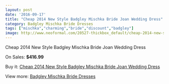 ```yaml
---
layout: post
date: '2016-09-17'
title: "Cheap 2014 New Style Badgley Mischka Bride Joan Wedding Dress"
category: Badgley Mischka Bride Dresses
tags: ["mischka","charming","bride","discount","badgley"]
image: http://www.neoformal.com/20527-thickbox_default/cheap-2014-new-style-badgley-mischka-bride-joan-wedding-dress.jpg
---
```

Cheap 2014 New Style Badgley Mischka Bride Joan Wedding Dress

On Sales: **$416.99**
<a href="https://www.neoformal.com/en/badgley-mischka-bride-dresses-2014/6559-cheap-2014-new-style-badgley-mischka-bride-joan-wedding-dress.html"><amp-img layout="responsive" width="600" height="600" src="//www.neoformal.com/20527-thickbox_default/cheap-2014-new-style-badgley-mischka-bride-joan-wedding-dress.jpg" alt="Cheap 2014 New Style Badgley Mischka Bride Joan Wedding Dress 0" /></a>
<a href="https://www.neoformal.com/en/badgley-mischka-bride-dresses-2014/6559-cheap-2014-new-style-badgley-mischka-bride-joan-wedding-dress.html"><amp-img layout="responsive" width="600" height="600" src="//www.neoformal.com/20528-thickbox_default/cheap-2014-new-style-badgley-mischka-bride-joan-wedding-dress.jpg" alt="Cheap 2014 New Style Badgley Mischka Bride Joan Wedding Dress 1" /></a>
<a href="https://www.neoformal.com/en/badgley-mischka-bride-dresses-2014/6559-cheap-2014-new-style-badgley-mischka-bride-joan-wedding-dress.html"><amp-img layout="responsive" width="600" height="600" src="//www.neoformal.com/20529-thickbox_default/cheap-2014-new-style-badgley-mischka-bride-joan-wedding-dress.jpg" alt="Cheap 2014 New Style Badgley Mischka Bride Joan Wedding Dress 2" /></a>
<a href="https://www.neoformal.com/en/badgley-mischka-bride-dresses-2014/6559-cheap-2014-new-style-badgley-mischka-bride-joan-wedding-dress.html"><amp-img layout="responsive" width="600" height="600" src="//www.neoformal.com/20530-thickbox_default/cheap-2014-new-style-badgley-mischka-bride-joan-wedding-dress.jpg" alt="Cheap 2014 New Style Badgley Mischka Bride Joan Wedding Dress 3" /></a>
<a href="https://www.neoformal.com/en/badgley-mischka-bride-dresses-2014/6559-cheap-2014-new-style-badgley-mischka-bride-joan-wedding-dress.html"><amp-img layout="responsive" width="600" height="600" src="//www.neoformal.com/20531-thickbox_default/cheap-2014-new-style-badgley-mischka-bride-joan-wedding-dress.jpg" alt="Cheap 2014 New Style Badgley Mischka Bride Joan Wedding Dress 4" /></a>

Buy it: [Cheap 2014 New Style Badgley Mischka Bride Joan Wedding Dress](https://www.neoformal.com/en/badgley-mischka-bride-dresses-2014/6559-cheap-2014-new-style-badgley-mischka-bride-joan-wedding-dress.html "Cheap 2014 New Style Badgley Mischka Bride Joan Wedding Dress")

View more: [Badgley Mischka Bride Dresses](https://www.neoformal.com/en/90-badgley-mischka-bride-dresses-2014 "Badgley Mischka Bride Dresses")